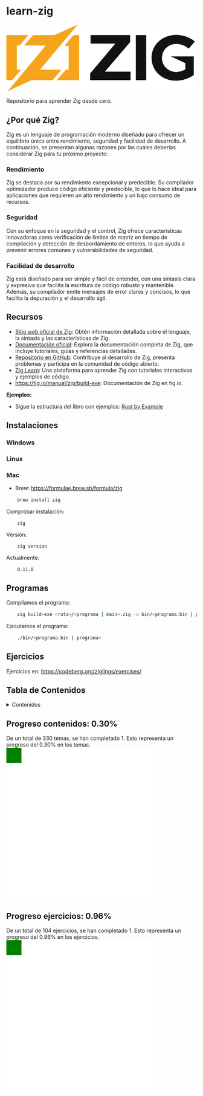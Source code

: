 # learn-zig

![Zig logo](img/zig-logo-dark.svg  "Zig logo")

Repositorio para aprender Zig desde cero.

## ¿Por qué Zig?

Zig es un lenguaje de programación moderno diseñado para ofrecer un equilibrio único entre rendimiento, seguridad y facilidad de desarrollo. A continuación, se presentan algunas razones por las cuales deberías considerar Zig para tu próximo proyecto:

### Rendimiento
Zig se destaca por su rendimiento excepcional y predecible. Su compilador optimizador produce código eficiente y predecible, lo que lo hace ideal para aplicaciones que requieren un alto rendimiento y un bajo consumo de recursos.

### Seguridad
Con su enfoque en la seguridad y el control, Zig ofrece características innovadoras como verificación de límites de matriz en tiempo de compilación y detección de desbordamiento de enteros, lo que ayuda a prevenir errores comunes y vulnerabilidades de seguridad.

### Facilidad de desarrollo
Zig está diseñado para ser simple y fácil de entender, con una sintaxis clara y expresiva que facilita la escritura de código robusto y mantenible. Además, su compilador emite mensajes de error claros y concisos, lo que facilita la depuración y el desarrollo ágil.

## Recursos

- [Sitio web oficial de Zig](https://ziglang.org/): Obtén información detallada sobre el lenguaje, la sintaxis y las características de Zig.
- [Documentación oficial](https://ziglang.org/documentation/): Explora la documentación completa de Zig, que incluye tutoriales, guías y referencias detalladas.
- [Repositorio en GitHub](https://github.com/ziglang/zig): Contribuye al desarrollo de Zig, presenta problemas y participa en la comunidad de código abierto.
- [Zig Learn](https://ziglearn.org/): Una plataforma para aprender Zig con tutoriales interactivos y ejemplos de código.
-  https://fig.io/manual/zig/build-exe: Documentación de Zig en fig.io.

**Ejemplos:**
- Sigue la estructura del libro con ejemplos: [Rust by Example](https://doc.rust-lang.org/rust-by-example/)

## Instalaciones

### Windows

### Linux

### Mac

- Brew: https://formulae.brew.sh/formula/zig

```bash
    brew install zig
```
Comprobar instalación:
```
    zig
```
Versión:
```
    zig version
```
Actualmente:
```
    0.11.0
```

## Programas

Compilamos el programa:

```bash
    zig build-exe <ruta>/<programa | main>.zig -o bin/<programa.bin | programa>
```

Ejecutamos el programa:
```bash
    ./bin/<programa.bin | programa>
```

## Ejercicios

Ejercicios en: https://codeberg.org/ziglings/exercises/

## Tabla de Contenidos

<details>
<summary>Contenidos</summary>


| Tema | Enlace | Archivo |
|------|--------|---------|
| 1 | 1 | 1 |
| 2 | 2 | 2 |
| 3 | 3 | 3 |

</details>

## Progreso contenidos: 0.30%
De un total de 330 temas, se han completado 1. Esto representa un progreso del 0.30% en los temas.
<img src="grid.png">

## Progreso ejercicios: 0.96%
De un total de 104 ejercicios, se han completado 1. Esto representa un progreso del 0.96% en los ejercicios.
<img src="grid2.png">